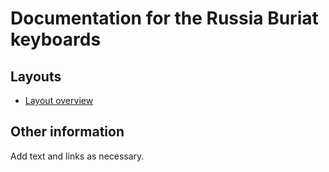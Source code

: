 # Documentation for the Russia Buriat keyboards


## Layouts

-   [Layout overview](layout.html)

## Other information

Add text and links as necessary.
